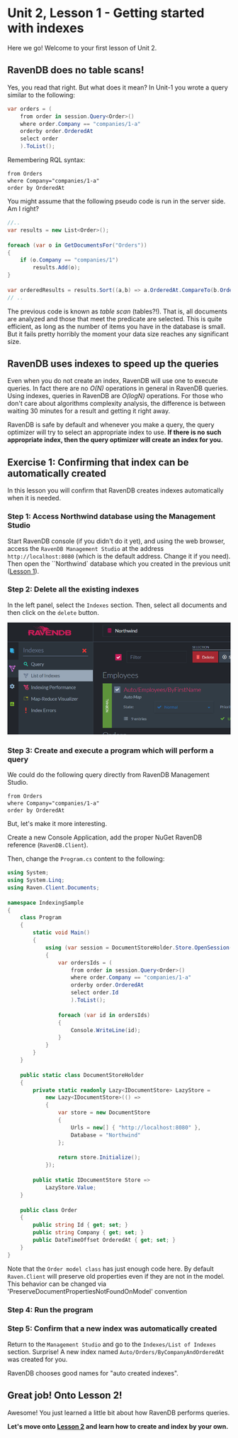 # Unit 2, Lesson 1 - Getting started with indexes

Here we go! Welcome to your first lesson of Unit 2.

## RavenDB does no table scans!

Yes, you read that right. But what does it mean? In Unit-1 you wrote a query similar
to the following:

````csharp
var orders = (
    from order in session.Query<Order>()
    where order.Company == "companies/1-a"
    orderby order.OrderedAt
    select order
    ).ToList();
````

Remembering RQL syntax:

````
from Orders
where Company="companies/1-a"
order by OrderedAt
````


You might assume that the following pseudo code is run in the server side. Am I right?

````csharp
//..
var results = new List<Order>();

foreach (var o in GetDocumentsFor("Orders"))
{
    if (o.Company == "companies/1")
        results.Add(o);
}

var orderedResults = results.Sort((a,b) => a.OrderedAt.CompareTo(b.OrderedAt));
// ..
````

The previous code is known as *table scan* (tables?!). That is, all documents are analyzed
and those that meet the predicate are selected. This is quite efficient, as long as the
number of items you have in the database is small. But it fails pretty horribly
the moment your data size reaches any significant size.

## RavenDB uses indexes to speed up the queries

Even when you do not create an index, RavenDB will use one to execute queries.
In fact there are no *O(N)* operations in general in RavenDB queries. Using indexes,
queries in RavenDB are *O(logN)* operations. For those who don't care about
algorithms complexity analysis, the difference is between waiting 30 minutes for a result
and getting it right away.

RavenDB is safe by default and whenever you make a query, the query optimizer will try
to select an appropriate index to use. **If there is no such appropriate index, then
the query optimizer will create an index for you.**

## Exercise 1: Confirming that index can be automatically created
In this lesson you will confirm that RavenDB creates indexes automatically when it
is needed.

### Step 1: Access Northwind database using the Management Studio

Start RavenDB console (if you didn't do it yet), and using the web browser, access the
`RavenDB Management Studio` at the address `http://localhost:8080` (which is the
default address. Change it if you need). Then open the ``Northwind` database which you
created in the previous unit ([Lesson 1](../../unit1/lesson1/README.md)).

### Step 2: Delete all the existing indexes
In the left panel, select the `Indexes` section. Then, select all documents and then click 
on the `delete` button.


![delete all indexes](media/a5s6d678fdsfdfsf8768s7fsdf786876a.png)

### Step 3: Create and execute a program which will perform a query

We could do the following query directly from RavenDB Management Studio. 

```
from Orders
where Company="companies/1-a"
order by OrderedAt
```

But, let's make it more interesting.

Create a new Console Application, add the proper NuGet RavenDB reference (`RavenDB.Client`).

Then, change the `Program.cs` content to the following:

````csharp
using System;
using System.Linq;
using Raven.Client.Documents;

namespace IndexingSample
{
    class Program
    {
        static void Main()
        {
            using (var session = DocumentStoreHolder.Store.OpenSession())
            {
                var ordersIds = (
                    from order in session.Query<Order>()
                    where order.Company == "companies/1-a"
                    orderby order.OrderedAt
                    select order.Id
                    ).ToList();

                foreach (var id in ordersIds)
                {
                    Console.WriteLine(id);
                }
            }
        }
    }

    public static class DocumentStoreHolder
    {
        private static readonly Lazy<IDocumentStore> LazyStore =
            new Lazy<IDocumentStore>(() =>
            {
                var store = new DocumentStore
                {
                    Urls = new[] { "http://localhost:8080" },
                    Database = "Northwind"
                };

                return store.Initialize();
            });

        public static IDocumentStore Store =>
            LazyStore.Value;
    }

    public class Order
    {
        public string Id { get; set; }
        public string Company { get; set; }
        public DateTimeOffset OrderedAt { get; set; }
    }
}
````
Note that the `Order model class` has just enough code here. By default `Raven.Client` will preserve old properties even if they are not in the model. 
This behavior can be changed via 'PreserveDocumentPropertiesNotFoundOnModel' convention

### Step 4: Run the program

### Step 5: Confirm that a new index was automatically created

Return to the `Management Studio` and go to the `Indexes/List of Indexes` section. Surprise! A new
index named `Auto/Orders/ByCompanyAndOrderedAt` was created for you.

RavenDB chooses good names for "auto created indexes".

## Great job! Onto Lesson 2!

Awesome! You just learned a little bit about how RavenDB performs queries.

**Let's move onto [Lesson 2](../lesson2/README.md) and learn how to create and index by your own.**
